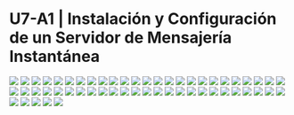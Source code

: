 # U7-A1 | Instalación y Configuración de un Servidor de Mensajería Instantánea


![](img/001.png)
![](img/002.png)
![](img/003.png)
![](img/004.png)
![](img/005.png)
![](img/006.png)
![](img/007.png)
![](img/008.png)
![](img/009.png)
![](img/010.png)
![](img/011.png)
![](img/012.png)
![](img/013.png)
![](img/014.png)
![](img/015.png)
![](img/016.png)
![](img/017.png)
![](img/018.png)
![](img/019.png)
![](img/021.png)
![](img/022.png)
![](img/023.png)
![](img/024.png)
![](img/025.png)
![](img/026.png)
![](img/027.png)
![](img/028.png)
![](img/029.png)
![](img/030.png)
![](img/031.png)
![](img/032.png)
![](img/033.png)
![](img/034.png)
![](img/035.png)
![](img/036.png)
![](img/037.png)
![](img/038.png)
![](img/039.png)
![](img/040.png)
![](img/041.png)
![](img/042.png)
![](img/043.png)
![](img/044.png)
![](img/045.png)
![](img/046.png)
![](img/047.png)
![](img/048.png)
![](img/049.png)
![](img/050.png)
![](img/051.png)
![](img/052.png)
![](img/053.png)
![](img/054.png)
![](img/055.png)
![](img/056.png)
